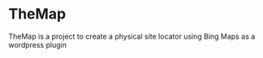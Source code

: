 TheMap
======

TheMap is a project to create a physical site locator using Bing Maps as a wordpress plugin

